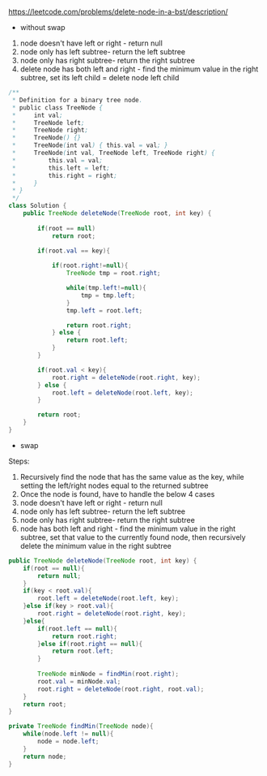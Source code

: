 https://leetcode.com/problems/delete-node-in-a-bst/description/

* without swap

1. node doesn't have left or right - return null
2. node only has left subtree- return the left subtree
3. node only has right subtree- return the right subtree
4. delete node has both left and right - find the minimum value in the right subtree, set its left child = delete node left child

```java
/**
 * Definition for a binary tree node.
 * public class TreeNode {
 *     int val;
 *     TreeNode left;
 *     TreeNode right;
 *     TreeNode() {}
 *     TreeNode(int val) { this.val = val; }
 *     TreeNode(int val, TreeNode left, TreeNode right) {
 *         this.val = val;
 *         this.left = left;
 *         this.right = right;
 *     }
 * }
 */
class Solution {
    public TreeNode deleteNode(TreeNode root, int key) {
        
        if(root == null)
            return root;

        if(root.val == key){
            
            if(root.right!=null){
                TreeNode tmp = root.right;

                while(tmp.left!=null){
                    tmp = tmp.left;
                }
                tmp.left = root.left;

                return root.right;
            } else {
                return root.left;
            }
        }

        if(root.val < key){
            root.right = deleteNode(root.right, key);
        } else {
            root.left = deleteNode(root.left, key);
        }

        return root;
    }
}
```

* swap

Steps:

1. Recursively find the node that has the same value as the key, while setting the left/right nodes equal to the returned subtree
2. Once the node is found, have to handle the below 4 cases
3. node doesn't have left or right - return null
4. node only has left subtree- return the left subtree
5. node only has right subtree- return the right subtree
6. node has both left and right - find the minimum value in the right subtree, set that value to the currently found node, then recursively delete the minimum value in the right subtree


```java
public TreeNode deleteNode(TreeNode root, int key) {
    if(root == null){
        return null;
    }
    if(key < root.val){
        root.left = deleteNode(root.left, key);
    }else if(key > root.val){
        root.right = deleteNode(root.right, key);
    }else{
        if(root.left == null){
            return root.right;
        }else if(root.right == null){
            return root.left;
        }
        
        TreeNode minNode = findMin(root.right);
        root.val = minNode.val;
        root.right = deleteNode(root.right, root.val);
    }
    return root;
}

private TreeNode findMin(TreeNode node){
    while(node.left != null){
        node = node.left;
    }
    return node;
}
```